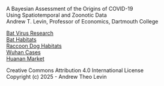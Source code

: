 A Bayesian Assessment of the Origins of COVID-19  
   Using Spatiotemporal and Zoonotic Data  
Andrew T. Levin, Professor of Economics, Dartmouth College  
  
[Bat Virus Research](Bat_Virus_Research/)  
[Bat Habitats](Bat_Habitats/)   
[Raccoon Dog Habitats](Raccoon_Dogs/)  
[Wuhan Cases](Wuhan_Analysis/)  
[Huanan Market](Huanan_Analysis/)  
  
Creative Commons Attribution 4.0 International License  
Copyright (c) 2025 - Andrew Theo Levin
